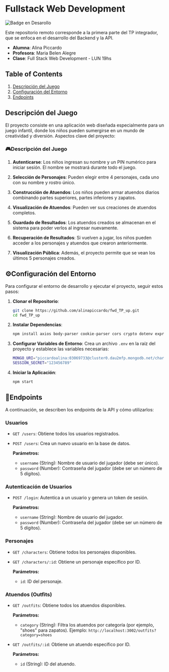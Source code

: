 # Fullstack Web Development

![Badge en Desarollo](https://img.shields.io/badge/STATUS-EN%20DESAROLLO-green)

Este repositorio remoto corresponde a la primera parte del TP integrador, que se enfoca en el desarrollo del Backend y la API.

- **Alumna**: Alina Piccardo
- **Profesora**: Maria Belen Alegre
- **Clase**: Full Stack Web Development - LUN 19hs

## Table of Contents

1. [Descripción del Juego](#🎮descripción-del-juego)
2. [Configuración del Entorno](#⚙️configuración-del-entorno)
3. [Endpoints](#📌endpoints)

## Descripción del Juego

El proyecto consiste en una aplicación web diseñada especialmente para un juego infantil, donde los niños pueden sumergirse en un mundo de creatividad y diversión. Aspectos clave del proyecto:

### 🎮Descripción del Juego

1. **Autenticarse**: Los niños ingresan su nombre y un PIN numérico para iniciar sesión. El nombre se mostrará durante todo el juego.

2. **Selección de Personajes**: Pueden elegir entre 4 personajes, cada uno con su nombre y rostro único.

3. **Construcción de Atuendos**: Los niños pueden armar atuendos diarios combinando partes superiores, partes inferiores y zapatos.

4. **Visualización de Atuendos**: Pueden ver sus creaciones de atuendos completos.

5. **Guardado de Resultados**: Los atuendos creados se almacenan en el sistema para poder verlos al ingresar nuevamente.

6. **Recuperación de Resultados**: Si vuelven a jugar, los niños pueden acceder a los personajes y atuendos que crearon anteriormente.

7. **Visualización Pública**: Además, el proyecto permite que se vean los últimos 5 personajes creados.

## ⚙️Configuración del Entorno

Para configurar el entorno de desarrollo y ejecutar el proyecto, seguir estos pasos:

1. **Clonar el Repositorio**:

   ```bash
   git clone https://github.com/alinapiccardo/fwd_TP_up.git
   cd fwd_TP_up
   ```

2. **Instalar Dependencias**:

   ```bash
   npm install axios body-parser cookie-parser cors crypto dotenv express express-session mongodb mongoose morgan nodemon
   ```

3. **Configurar Variables de Entorno**:
   Crea un archivo `.env` en la raíz del proyecto y establece las variables necesarias:

   ```bash
   MONGO_URI="piccardoalina:03069733@cluster0.dau2mfp.mongodb.net/characters?retryWrites=true&w=majority"
   SESSION_SECRET="123456789"
   ```

4. **Iniciar la Aplicación**:
   ```bash
   npm start
   ```

## 📌Endpoints

A continuación, se describen los endpoints de la API y cómo utilizarlos:

### Usuarios

- `GET /users`: Obtiene todos los usuarios registrados.
- `POST /users`: Crea un nuevo usuario en la base de datos.

  **Parámetros:**

  - `username` (String): Nombre de usuario del jugador (debe ser único).
  - `password` (Number): Contraseña del jugador (debe ser un número de 5 dígitos).

### Autenticación de Usuarios

- `POST /login`: Autentica a un usuario y genera un token de sesión.

  **Parámetros:**

  - `username` (String): Nombre de usuario del jugador.
  - `password` (Number): Contraseña del jugador (debe ser un número de 5 dígitos).

### Personajes

- `GET /characters`: Obtiene todos los personajes disponibles.
- `GET /characters/:id`: Obtiene un personaje específico por ID.

  **Parámetros:**

  - `id`: ID del personaje.

### Atuendos (Outfits)

- `GET /outfits`: Obtiene todos los atuendos disponibles.

  **Parámetros:**

  - `category` (String): Filtra los atuendos por categoría (por ejemplo, "shoes" para zapatos).
    Ejemplo: `http://localhost:3002/outfits?category=shoes`

- `GET /outfits/:id`: Obtiene un atuendo específico por ID.

  **Parámetros:**

  - `id` (String): ID del atuendo.
